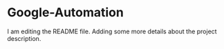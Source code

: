 # Google-Automation
I am editing the README file. Adding some more details about the project description.
